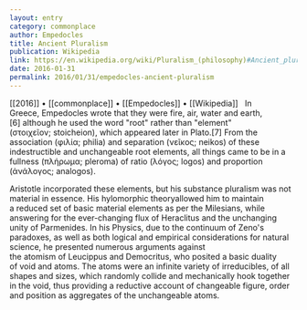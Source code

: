 ```yaml
---
layout: entry
category: commonplace
author: Empedocles
title: Ancient Pluralism
publication: Wikipedia
link: https://en.wikipedia.org/wiki/Pluralism_(philosophy)#Ancient_pluralism
date: 2016-01-31
permalink: 2016/01/31/empedocles-ancient-pluralism
---
```


[[2016]] • [[commonplace]] • [[Empedocles]] • [[Wikipedia]]
 
In Greece, Empedocles wrote that they were fire, air, water and earth,[6] although he used the word "root" rather than "element" (στοιχεῖον; stoicheion), which appeared later in Plato.[7] From the association (φιλία; philia) and separation (νεῖκος; neikos) of these indestructible and unchangeable root elements, all things came to be in a fullness (πλήρωμα; pleroma) of ratio (λόγος; logos) and proportion (ἀνάλογος; analogos).

Aristotle incorporated these elements, but his substance pluralism was not material in essence. His hylomorphic theoryallowed him to maintain a reduced set of basic material elements as per the Milesians, while answering for the ever-changing flux of Heraclitus and the unchanging unity of Parmenides. In his Physics, due to the continuum of Zeno's paradoxes, as well as both logical and empirical considerations for natural science, he presented numerous arguments against the atomism of Leucippus and Democritus, who posited a basic duality of void and atoms. The atoms were an infinite variety of irreducibles, of all shapes and sizes, which randomly collide and mechanically hook together in the void, thus providing a reductive account of changeable figure, order and position as aggregates of the unchangeable atoms.
